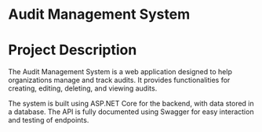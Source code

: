 # Audit Management System
# Project Description
The Audit Management System is a web application designed to help organizations manage and track audits. It provides functionalities for creating, editing, deleting, and viewing audits.

The system is built using ASP.NET Core for the backend, with data stored in a database. The API is fully documented using Swagger for easy interaction and testing of endpoints.
